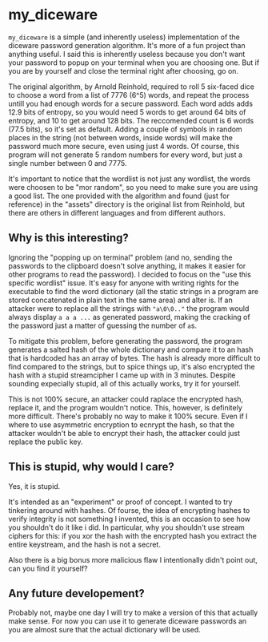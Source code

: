 # my_diceware

`my_diceware` is a simple (and inherently useless) implementation of the diceware password generation algorithm. It's more of a fun project than anything useful.
I said this is inherently useless because you don't want your password to popup on your terminal when you are choosing one. But if you are by yourself and close the terminal right after choosing, go on.

The original algorithm, by Arnold Reinhold, required to roll 5 six-faced dice to choose a word from a list of 7776 (6^5) words, and repeat the process untill you had enough words for a secure password.
Each word adds adds 12.9 bits of entropy, so you would need 5 words to get around 64 bits of entropy, and 10 to get around 128 bits. The reccomended count is 6 words (77.5 bits), so it's set as default. Adding a couple of symbols in random places in the string (not between words, inside words) will make the password much more secure, even using just 4 words.
Of course, this program will not generate 5 random numbers for every word, but just a single number between 0 and 7775.

It's important to notice that the wordlist is not just any wordlist, the words were choosen to be "mor random", so you need to make sure you are using a good list.
The one provided with the algorithm and found (just for reference) in the "assets" directory is the original list from Reinhold, but there are others in different languages and from different authors.

## Why is this interesting?

Ignoring the "popping up on terminal" problem (and no, sending the passwords to the clipboard doesn't solve anything, it makes it easier for other programs to read the password). I decided to focus on the "use this specific wordlist" issue.
It's easy for anyone with writing rights for the executable to find the word dictionary (all the static strings in a program are stored concatenated in plain text in the same area) and alter is.
If an attacker were to replace all the strings with `"a\0\0.."` the program would always display `a a a ...` as generated password, making the cracking of the password just a matter of guessing the number of `a`s.

To mitigate this problem, before generating the password, the program generates a salted hash of the whole dictionary and compare it to an hash that is hardcoded has an array of bytes.
The hash is already more difficult to find compared to the strings, but to spice things up, it's also encrypted the hash with a stupid streamcipher I came up with in 3 minutes.
Despite sounding expecially stupid, all of this actually works, try it for yourself.

This is not 100% secure, an attacker could raplace the encrypted hash, replace it, and the program wouldn't notice. This, however, is definitely more difficult.
There's probably no way to make it 100% secure. Even if I where to use asymmetric encryption to ecnrypt the hash, so that the attacker wouldn't be able to encrypt their hash, the attacker could just replace the public key.

## This is stupid, why would I care?

Yes, it is stupid.

It's intended as an "experiment" or proof of concept. I wanted to try tinkering around with hashes.
Of fourse, the idea of encrypting hashes to verify integrity is not something I invented, this is an occasion to see how you shouldn't do it like i did.
In particular, why you shouldn't use stream ciphers for this: if you xor the hash with the encrypted hash you extract the entire keystream, and the hash is not a secret.

Also there is a big bonus more malicious flaw I intentionally didn't point out, can you find it yourself?

## Any future developement?

Probably not, maybe one day I will try to make a version of this that actually make sense. For now you can use it to generate diceware passwords an you are almost sure that the actual dictionary will be used.

